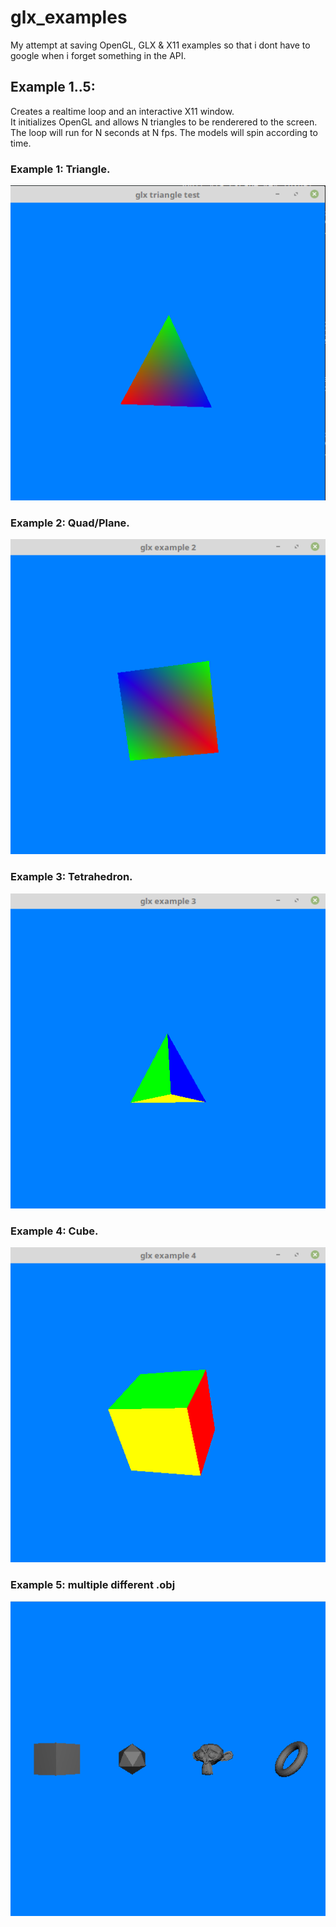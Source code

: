 # glx_examples
My attempt at saving OpenGL, GLX &amp; X11 examples so that i dont have to google when i forget something in the API.


## Example 1..5:
Creates a realtime loop and an interactive X11 window.  
It initializes OpenGL and allows N triangles to be renderered to the screen.  
The loop will run for N seconds at N fps. 
The models will spin according to time.

### Example 1: Triangle.  
![example_1_triangle](/imgs/example_1.png)

### Example 2: Quad/Plane.  
![example_2_quad](/imgs/example_2.png)

### Example 3: Tetrahedron.  
![example_3_tetrahedron](/imgs/example_3.png)

### Example 4: Cube.  
![example_4_cube](/imgs/example_4.png)

### Example 5: multiple different .obj  
![example_5_mobj](/imgs/example_5.png)
